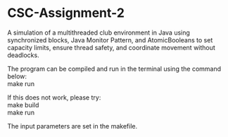 # CSC-Assignment-2

A simulation of a multithreaded club environment in Java using synchronized blocks, Java Monitor Pattern, and AtomicBooleans to set capacity limits, ensure thread safety, and coordinate movement without deadlocks.

The program can be compiled and run in the terminal using the command below:  
make run

If this does not work, please try:  
make build  
make run

The input parameters are set in the makefile. 
